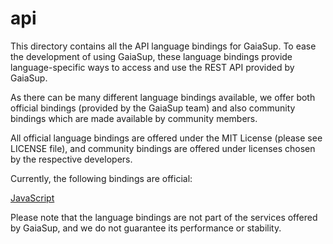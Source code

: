 api
===

This directory contains all the API language bindings for GaiaSup.
To ease the development of using GaiaSup, these language bindings
provide language-specific ways to access and use the REST API provided
by GaiaSup.

As there can be many different language bindings available, we offer 
both official bindings (provided by the GaiaSup team) and also community 
bindings which are made available by community members.

All official language bindings are offered under the MIT License
(please see LICENSE file), and community bindings are offered under
licenses chosen by the respective developers. 

Currently, the following bindings are official:

[JavaScript](https://github.com/GaiaSup/api/tree/master/JavaScript)

Please note that the language bindings are not part of the services
offered by GaiaSup, and we do not guarantee its performance or stability.
